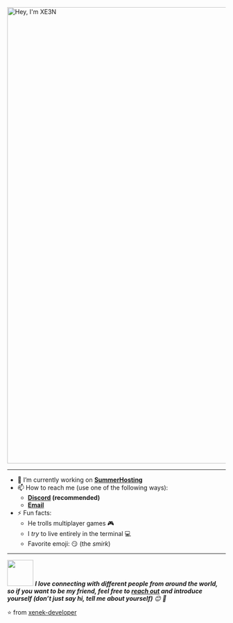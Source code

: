 <img width="1050" src="https://media.discordapp.net/attachments/1134165530929004585/1206898060261720086/Projekt_bez_nazwy_5.png?ex=65ddae68&is=65cb3968&hm=1d0685459789cb13dab0f6e2dcb8ae2944e37ed86c0957ea997f690fd0ffb2d7&=&format=webp&quality=lossless&width=787&height=300" alt="Hey, I'm XE3N" />

<hr>

- 🔭 I’m currently working on  **[SummerHosting](https://summerhosting.pl)**
- 📫 How to reach me (use one of the following ways):
   - **[Discord](https://discord.gg/DJh7kFmKMW) (recommended)**
   - **[Email](mailto:xenek.developer@gmail.com)**
- ⚡ Fun facts: 
   - He trolls multiplayer games 🎮
   - I *try* to live entirely in the terminal :computer:
   - Favorite emoji: :smirk: (the *smirk*)

<hr>
<img src="https://media.giphy.com/media/LnQjpWaON8nhr21vNW/giphy.gif" width="60"> <em><b>I love connecting with different people from around the world, so if you want to be my friend, feel free to <a href="https://summerhosting.pl">reach out</a> and introduce yourself (don’t just say hi, tell me about yourself)</b> 😊 💜</em>

<!--The End, special thanks to all the wonderful people who made
the GitHub profile readme stats/workflows to make my profile look
fabulously dynamic ❤️-->

:star: from [xenek-developer](https://github.com/xenek-developer)
